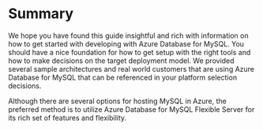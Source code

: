 # Summary

We hope you have found this guide insightful and rich with information on how to get started with developing with Azure Database for MySQL.  You should have a nice foundation for how to get setup with the right tools and how to make decisions on the target deployment model.  We provided several sample architectures and real world customers that are using Azure Database for MySQL that can be referenced in your platform selection decisions.

Although there are several options for hosting MySQL in Azure, the preferred method is to utilize Azure Database for MySQL Flexible Server for its rich set of features and flexibility.
